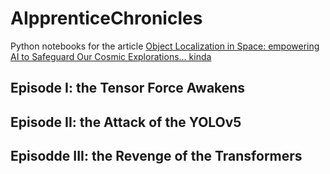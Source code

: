 # AIpprenticeChronicles

Python notebooks for the article [Object Localization in Space: empowering AI to Safeguard Our Cosmic Explorations... kinda](https://sdelahaies.fr/deepwars.html)

## Episode I: the Tensor Force Awakens

## Episode II: the Attack of the YOLOv5

## Episodde III: the Revenge of the Transformers



